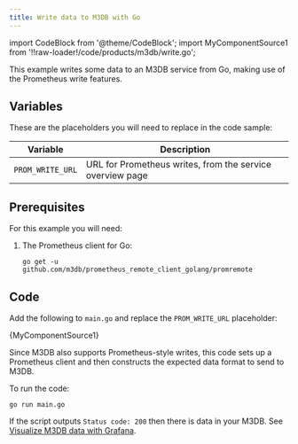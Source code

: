 ```yaml
---
title: Write data to M3DB with Go
---
```


import CodeBlock from '@theme/CodeBlock';
import MyComponentSource1 from '!!raw-loader!/code/products/m3db/write.go';

This example writes some data to an M3DB service from Go, making use of
the Prometheus write features.

## Variables

These are the placeholders you will need to replace in the code sample:

 | Variable         | Description                                               |
 | ---------------- | --------------------------------------------------------- |
 | `PROM_WRITE_URL` | URL for Prometheus writes, from the service overview page |

## Prerequisites

For this example you will need:

1.  The Prometheus client for Go:

    ```
    go get -u github.com/m3db/prometheus_remote_client_golang/promremote
    ```

## Code

Add the following to `main.go` and replace the `PROM_WRITE_URL`
placeholder:

<CodeBlock language='go'>{MyComponentSource1}</CodeBlock>

Since M3DB also supports Prometheus-style writes, this code sets up a
Prometheus client and then constructs the expected data format to send
to M3DB.

To run the code:

    go run main.go

If the script outputs `Status code: 200` then there is data in your
M3DB. See
[Visualize M3DB data with Grafana](/docs/products/m3db/howto/grafana).
